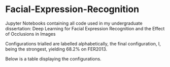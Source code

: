 # Facial-Expression-Recognition
Jupyter Notebooks containing all code used in my undergraduate dissertation: Deep Learning for Facial Expression Recognition and the Effect of Occlusions in Images

Configurations trialled are labelled alphabetically, the final configuration, I, being the strongest, yielding 68.2% on FER2013.

Below is a table displaying the configurations.

